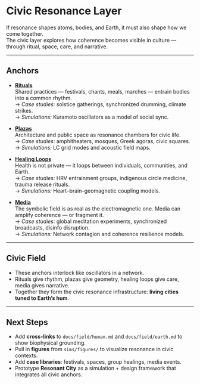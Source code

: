 # Civic Resonance Layer

If resonance shapes atoms, bodies, and Earth, it must also shape how we come together.  
The civic layer explores how coherence becomes visible in culture — through ritual, space, care, and narrative.

---

## Anchors

- **[Rituals](rituals.md)**  
  Shared practices — festivals, chants, meals, marches — entrain bodies into a common rhythm.  
  → *Case studies:* solstice gatherings, synchronized drumming, climate strikes.  
  → *Simulations:* Kuramoto oscillators as a model of social sync.

- **[Plazas](plazas.md)**  
  Architecture and public space as resonance chambers for civic life.  
  → *Case studies:* amphitheaters, mosques, Greek agoras, civic squares.  
  → *Simulations:* LC grid modes and acoustic field maps.

- **[Healing Loops](healing_loops.md)**  
  Health is not private — it loops between individuals, communities, and Earth.  
  → *Case studies:* HRV entrainment groups, indigenous circle medicine, trauma release rituals.  
  → *Simulations:* Heart–brain–geomagnetic coupling models.

- **[Media](media.md)**  
  The symbolic field is as real as the electromagnetic one. Media can amplify coherence — or fragment it.  
  → *Case studies:* global meditation experiments, synchronized broadcasts, disinfo disruption.  
  → *Simulations:* Network contagion and coherence resilience models.

---

## Civic Field

- These anchors interlock like oscillators in a network.  
- Rituals give rhythm, plazas give geometry, healing loops give care, media gives narrative.  
- Together they form the civic resonance infrastructure: **living cities tuned to Earth’s hum**.

---

## Next Steps

- Add **cross-links** to `docs/field/human.md` and `docs/field/earth.md` to show biophysical grounding.  
- Pull in **figures** from `sims/figures/` to visualize resonance in civic contexts.  
- Add **case libraries**: festivals, spaces, group healings, media events.  
- Prototype **Resonant City** as a simulation + design framework that integrates all civic anchors.

